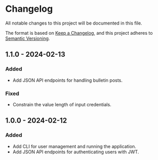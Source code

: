 # Changelog

All notable changes to this project will be documented in this file.

The format is based on [Keep a Changelog](https://keepachangelog.com/en/1.0.0/),
and this project adheres to [Semantic Versioning](https://semver.org/spec/v2.0.0.html).

## 1.1.0 - 2024-02-13

### Added

- Add JSON API endpoints for handling bulletin posts.

### Fixed

- Constrain the value length of input credentials.

## 1.0.0 - 2024-02-12

### Added

- Add CLI for user management and running the application.
- Add JSON API endpoints for authenticating users with JWT.
